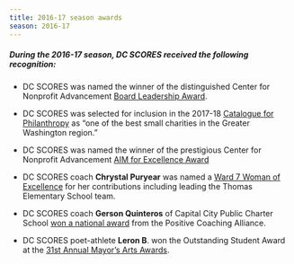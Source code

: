 ```yaml
---
title: 2016-17 season awards
season: 2016-17
---
```


##### During the **2016-17** season, DC SCORES received the following recognition:

* DC SCORES was named the winner of the distinguished Center for Nonprofit Advancement [Board Leadership Award](http://bit.ly/BoardAward).

* DC SCORES was selected for inclusion in the 2017-18 <a href="http://bit.ly/2017-18CFP" target="_blank">Catalogue for Philanthropy</a> as “one of the best small charities in the Greater Washington region.”

* DC SCORES was named the winner of the prestigious Center for Nonprofit Advancement <a href="/blog/2017/06/awards-day-dc-scores-wins-twice-in-one-morning" target="_blank">AIM for Excellence Award</a>

* DC SCORES coach **Chrystal Puryear** was named a <a href="http://myemail.constantcontact.com/Announcing-our-Ward-7-Women-of-Excellence---Event-SOLD-OUT-.html?soid=1102590620992&aid=AbyNzjCclK0" target="_blank">Ward 7 Woman of Excellence</a> for her contributions including leading the Thomas Elementary School team.

* DC SCORES coach **Gerson Quinteros** of Capital City Public Charter School <a href="http://positivecoach.org/the-pca-blog/2017-double-goal-coach-award-national-winners/#Feb15" target="_blank">won a national award</a> from the Positive Coaching Alliance.

* DC SCORES poet-athlete **Leron B**. won the Outstanding Student Award at the <a href="https://dcarts.dc.gov/page/31st-mayors-arts-awards" target="_blank">31st Annual Mayor’s Arts Awards</a>.